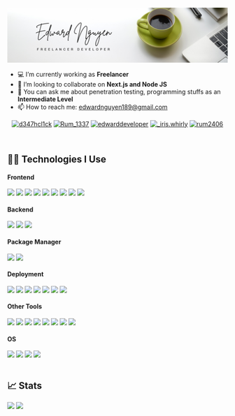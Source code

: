 ![Cover(5)](media/banner.png)

- 💻 I’m currently working as **Freelancer**
- 👯 I’m looking to collaborate on **Next.js and Node JS**
- 💬 You can ask me about penetration testing, programming stuffs as an **Intermediate Level**
- 📫 How to reach me: edwardnguyen189@gmail.com

<p align="center">
<a href="https://www.facebook.com/d347hcl1ck/" target="blank"><img align="center" src="https://img.shields.io/badge/Facebook-1877F2?style=for-the-badge&logo=facebook&logoColor=white" alt="d347hcl1ck" /></a>
<a href="https://twitter.com/Rum_1337" target="blank"><img align="center" src="https://img.shields.io/badge/Twitter-1DA1F2?style=for-the-badge&logo=twitter&logoColor=white" alt="Rum_1337" /></a>
<a href="https://www.linkedin.com/in/edwarddeveloper/" target="blank"><img align="center" src="https://img.shields.io/badge/LinkedIn-0077B5?style=for-the-badge&logo=linkedin&logoColor=white" alt="edwarddeveloper" /></a>
<a href="https://www.instagram.com/_iris.whirly/" target="blank"><img align="center" src="https://img.shields.io/badge/Instagram-E4405F?style=for-the-badge&logo=instagram&logoColor=white" alt="_iris.whirly" /></a>
 <a href="https://t.me/rum2406" target="blank"><img align="center" src="https://img.shields.io/badge/Telegram-2CA5E0?style=for-the-badge&logo=telegram&logoColor=white" alt="rum2406" /></a>
</p>

<br/>

## 👨‍💻 Technologies I Use

#### Frontend

<div>
<img src="https://img.shields.io/badge/HTML5-E34F26?style=for-the-badge&logo=html5&logoColor=white"/>
<img src="https://img.shields.io/badge/CSS3-1572B6?style=for-the-badge&logo=css3&logoColor=white"/>
<img src="https://img.shields.io/badge/JavaScript-F7DF1E?style=for-the-badge&logo=javascript&logoColor=black"/>
<img src="https://img.shields.io/badge/Bootstrap-563D7C?style=for-the-badge&logo=bootstrap&logoColor=white"/>
<img src="https://img.shields.io/badge/Sass-CC6699?style=for-the-badge&logo=sass&logoColor=white"/>
<img src="https://img.shields.io/badge/Tailwind_CSS-38B2AC?style=for-the-badge&logo=tailwind-css&logoColor=white"/>
<img src="https://img.shields.io/badge/React-20232A?style=for-the-badge&logo=react&logoColor=61DAFB"/>
<img src="https://img.shields.io/badge/Redux-593D88?style=for-the-badge&logo=redux&logoColor=white"/>
<img src="https://img.shields.io/badge/next.js-000000?style=for-the-badge&logo=nextdotjs&logoColor=white"/>
</div>

#### Backend

<div>
<img src="https://img.shields.io/badge/Node.js-339933?style=for-the-badge&logo=nodedotjs&logoColor=white"/>
<img src="https://img.shields.io/badge/Express.js-000000?style=for-the-badge&logo=express&logoColor=white"/>
<img src="https://img.shields.io/badge/MongoDB-4EA94B?style=for-the-badge&logo=mongodb&logoColor=white"/>
</div>

#### Package Manager

<div>
<img src="https://img.shields.io/badge/npm-CB3837?style=for-the-badge&logo=npm&logoColor=white"/>
<img src="https://img.shields.io/badge/Yarn-2C8EBB?style=for-the-badge&logo=yarn&logoColor=white"/>
</div>

#### Deployment

<div>
<img src="https://img.shields.io/badge/Nginx-009639?style=for-the-badge&logo=nginx&logoColor=white"/>
<img src="https://img.shields.io/badge/Amazon_AWS-232F3E?style=for-the-badge&logo=amazon-aws&logoColor=white"/>
<img src="https://img.shields.io/badge/Google_Cloud-4285F4?style=for-the-badge&logo=google-cloud&logoColor=white"/>
<img src="https://img.shields.io/badge/Digital_Ocean-0080FF?style=for-the-badge&logo=DigitalOcean&logoColor=white"/>
<img src="https://img.shields.io/badge/Heroku-430098?style=for-the-badge&logo=heroku&logoColor=white"/>
<img src="https://img.shields.io/badge/Netlify-00C7B7?style=for-the-badge&logo=netlify&logoColor=white"/>
<img src="https://img.shields.io/badge/Vercel-000000?style=for-the-badge&logo=vercel&logoColor=white"/>
</div>

#### Other Tools

<div>
<img src="https://img.shields.io/badge/Figma-F24E1E?style=for-the-badge&logo=figma&logoColor=white"/>
<img src="https://img.shields.io/badge/Canva-%2300C4CC.svg?&style=for-the-badge&logo=Canva&logoColor=white"/>
<img src="https://img.shields.io/badge/Adobe%20XD-470137?style=for-the-badge&logo=Adobe%20XD&logoColor=#FF61F6"/>
<img src="https://img.shields.io/badge/Adobe%20Illustrator-FF9A00?style=for-the-badge&logo=adobe%20illustrator&logoColor=white"/>
<img src="https://img.shields.io/badge/Git-F05032?style=for-the-badge&logo=git&logoColor=white"/>
<img src="https://img.shields.io/badge/GitHub-100000?style=for-the-badge&logo=github&logoColor=white"/>
<img src="https://img.shields.io/badge/Spotify%20API-1ED760?&style=for-the-badge&logo=spotify&logoColor=white"/>
<img src="https://img.shields.io/badge/Notion-000000?style=for-the-badge&logo=notion&logoColor=white"/>
</div>

#### OS

<div>
<img src="https://img.shields.io/badge/Ubuntu-E95420?style=for-the-badge&logo=ubuntu&logoColor=white"/>
<img src="https://img.shields.io/badge/Kali_Linux-557C94?style=for-the-badge&logo=kali-linux&logoColor=white"/>
<img src="https://img.shields.io/badge/mac%20os-000000?style=for-the-badge&logo=apple&logoColor=white"/>
<img src="https://img.shields.io/badge/Windows-0078D6?style=for-the-badge&logo=windows&logoColor=white"/>
</div>

<br/>

## 📈 Stats

<p>
<img width=54.2% src="https://github-readme-stats.vercel.app/api?username=rum2808&bg_color=121212&text_color=f9f9f9&border_color=2a6ec9&show_icons=true&icon_color=2a6ec9">
<img width=45.3% src="https://github-readme-stats.vercel.app/api/top-langs/?username=rum2808&layout=compact&bg_color=121212&text_color=f9f9f9&border_color=2a6ec9">
</p>

